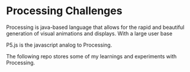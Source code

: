 # Processing Challenges
Processing is java-based language that allows for the rapid and beautiful generation of visual animations and displays.  With a large user base 

P5.js is the javascript analog to Processing. 

The following repo stores some of my learnings and experiments with Processing.  


